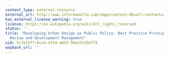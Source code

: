 ```yaml
---
content_type: external-resource
external_url: http://www.informaworld.com/smpp/content~db=all~content=a778270888
has_external_license_warning: true
license: https://en.wikipedia.org/wiki/All_rights_reserved
status: ''
title: 'Developing Urban Design as Public Policy: Best Practice Principles for Design
  Review and Development Management'
uid: 5c7e31ff-6ccb-4744-a653-5be2313be7f4
wayback_url: ''
---
```

